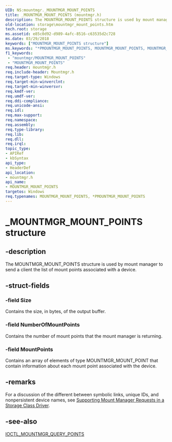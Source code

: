 ```yaml
---
UID: NS:mountmgr._MOUNTMGR_MOUNT_POINTS
title: _MOUNTMGR_MOUNT_POINTS (mountmgr.h)
description: The MOUNTMGR_MOUNT_POINTS structure is used by mount manager to send a client the list of mount points associated with a device.
old-location: storage\mountmgr_mount_points.htm
tech.root: storage
ms.assetid: e85c0d92-d989-4afc-8516-c63535d2c728
ms.date: 03/29/2018
keywords: ["MOUNTMGR_MOUNT_POINTS structure"]
ms.keywords: "*PMOUNTMGR_MOUNT_POINTS, MOUNTMGR_MOUNT_POINTS, MOUNTMGR_MOUNT_POINTS structure [Storage Devices], PMOUNTMGR_MOUNT_POINTS, PMOUNTMGR_MOUNT_POINTS structure pointer [Storage Devices], _MOUNTMGR_MOUNT_POINTS, mountmgr/MOUNTMGR_MOUNT_POINTS, mountmgr/PMOUNTMGR_MOUNT_POINTS, storage.mountmgr_mount_points, structs-mntmgr_844fdf51-1324-4b1d-b68f-abba5f471652.xml"
f1_keywords:
 - "mountmgr/MOUNTMGR_MOUNT_POINTS"
 - "MOUNTMGR_MOUNT_POINTS"
req.header: mountmgr.h
req.include-header: Mountmgr.h
req.target-type: Windows
req.target-min-winverclnt: 
req.target-min-winversvr: 
req.kmdf-ver: 
req.umdf-ver: 
req.ddi-compliance: 
req.unicode-ansi: 
req.idl: 
req.max-support: 
req.namespace: 
req.assembly: 
req.type-library: 
req.lib: 
req.dll: 
req.irql: 
topic_type:
- APIRef
- kbSyntax
api_type:
- HeaderDef
api_location:
- mountmgr.h
api_name:
- MOUNTMGR_MOUNT_POINTS
targetos: Windows
req.typenames: MOUNTMGR_MOUNT_POINTS, *PMOUNTMGR_MOUNT_POINTS
---
```


# _MOUNTMGR_MOUNT_POINTS structure


## -description


The MOUNTMGR_MOUNT_POINTS structure is used by mount manager to send a client the list of mount points associated with a device.


## -struct-fields




### -field Size

Contains the size, in bytes, of the output buffer. 


### -field NumberOfMountPoints

Contains the number of mount points that the mount manager is returning. 


### -field MountPoints

Contains an array of elements of type MOUNTMGR_MOUNT_POINT that contain information about each mount point associated with the device.


## -remarks



For a discussion of the different between symbolic links, unique IDs, and nonpersistent device names, see <a href="https://docs.microsoft.com/windows-hardware/drivers/storage/supporting-mount-manager-requests-in-a-storage-class-driver">Supporting Mount Manager Requests in a Storage Class Driver</a>. 




## -see-also




<a href="https://docs.microsoft.com/windows-hardware/drivers/ddi/mountmgr/ni-mountmgr-ioctl_mountmgr_query_points">IOCTL_MOUNTMGR_QUERY_POINTS</a>
 

 

